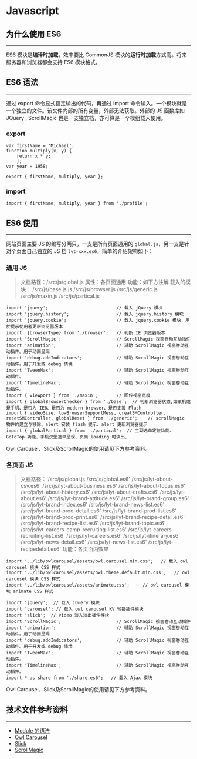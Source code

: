 # Javascript

## 为什么使用 ES6 
---
ES6 模块是**编译时加载**，效率要比 CommonJS 模块的**运行时加载**方式高。将来服务器和浏览器都会支持 ES6 模块格式。

## ES6 语法
---
通过 export 命令显式指定输出的代码，再通过 import 命令输入。一个模块就是一个独立的文件。该文件内部的所有变量，外部无法获取。外部的 JS 函数库如 JQuery , ScrollMagic 也是一支独立档，亦可算是一个模组载入使用。

### export

```
var firstName = 'Michael';
function multiply(x, y) {
    return x * y;
    };
var year = 1958;

export { firstName, multiply, year };
```

### import

```
import { firstName, multiply, year } from './profile';
```

## ES6 使用
---

网站页面主要 JS 的编写分两只，一支是所有页面通用的 `global.js`，另一支是针对个页面自己独立的 JS 档 `lyt-xxx.es6`，简单的介绍架构如下：

### 通用 JS

> 文档路径：/src/js/global.js
> 属性：各页面通用
> 功能：如下方注解
> 载入的模块：
> /src/js/base.js.js
> /src/js/browser.js
> /src/js/generic.js
> /src/js/maxin.js
> /src/js/partical.js

```
import 'jquery';                          // 载入 jQuery 模块
import 'jquery.history';                  // 载入 jquery.history 模块
import 'jquery.cookie';                   // 载入 jquery.cookie 模块，用於提示使用者更新浏览器版本
import  {browserType} from './browser';   // 判断 IE 浏览器版本
import 'ScrollMagic';                     // ScrollMagic 视窗卷动互动插件
import 'animation';                       // 辅助 ScrollMagic 视窗卷动互动插件。用于动画呈现
import 'debug.addIndicators';             // 辅助 ScrollMagic 视窗卷动互动插件。用于开发或 debug 情境
import 'TweenMax';                        // 辅助 ScrollMagic 视窗卷动互动插件。
import 'TimelineMax';                     // 辅助 ScrollMagic 视窗卷动互动插件。
import { viewport } from './maxin';       // 回传视窗宽度
import { globalBrowserChecker } from './base';  // 判断浏览器状态,如桌机或是手机、是否为 IE8、是否为 modern browser、是否支援 Flash
import { videoSize, lowBrowserSupportMess, creatSMController, resetSMController, globalReset } from './generic';    // scrollMagic 物件的建立与移除、alert 安装 flash 提示、alert 更新浏览器提示
import { globalPartical } from './partical';  // 主副选单定位功能、GoToTop 功能、手机汉堡选单呈现、页面 loading 时淡出、

```

Owl Carousel、Slick及ScrollMagic的使用请见下方参考资料。


### 各页面 JS

> 文档路径：
> /src/js/global.js
> /src/js/global.es6'
> /src/js/lyt-about-csv.es6'
> /src/js/lyt-about-business.es6'
> /src/js/lyt-about-focus.es6'
> /src/js/lyt-about-history.es6'
> /src/js/lyt-about-crafts.es6'
> /src/js/lyt-about.es6'
> /src/js/lyt-brand-attitude.es6'
> /src/js/lyt-brand-group.es6'
> /src/js/lyt-brand-index.es6'
> /src/js/lyt-brand-news-list.es6'
> /src/js/lyt-brand-prod-detail.es6'
> /src/js/lyt-brand-prod-list.es6'
> /src/js/lyt-brand-prod-print.es6'
> /src/js/lyt-brand-recipe-detail.es6'
> /src/js/lyt-brand-recipe-list.es6'
> /src/js/lyt-brand-topic.es6'
> /src/js/lyt-careers-camp-recruiting-list.es6'
> /src/js/lyt-careers-recruiting-list.es6'
> /src/js/lyt-careers.es6'
> /src/js/lyt-itinerary.es6'
> /src/js/lyt-news-detail.es6'
> /src/js/lyt-news-list.es6'
> /src/js/lyt-recipedetail.es6'
> 功能：各页面内效果

```
import '../lib/owlcarousel/assets/owl.carousel.min.css';   // 载入 owl carousel 模块 CSS 样式
import '../lib/owlcarousel/assets/owl.theme.default.min.css';   // owl carousel 模块 CSS 样式
import '../lib/owlcarousel/assets/animate.css';     // owl carousel 模块 animate CSS 样式

import 'jquery';  // 载入 jQuery 模块
import 'carousel'; // 载入 owl carousel KV 轮播插件模块
import 'slick';  // video 淡入淡出插件模块  
import 'ScrollMagic';                     // ScrollMagic 视窗卷动互动插件
import 'animation';                       // 辅助 ScrollMagic 视窗卷动互动插件。用于动画呈现
import 'debug.addIndicators';             // 辅助 ScrollMagic 视窗卷动互动插件。用于开发或 debug 情境
import 'TweenMax';                        // 辅助 ScrollMagic 视窗卷动互动插件。
import 'TimelineMax';                     // 辅助 ScrollMagic 视窗卷动互动插件。
import * as share from './share.es6';   // 载入 Ajax 模块

```
Owl Carousel、Slick及ScrollMagic的使用请见下方参考资料。


## 技术文件参考资料
---

- [Module 的语法](http://es6.ruanyifeng.com/#docs/module)
- [Owl Carousel](https://owlcarousel2.github.io/OwlCarousel2/)
- [Slick](http://kenwheeler.github.io/slick/)
- [ScrollMagic](http://scrollmagic.io/)
